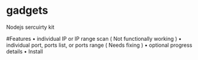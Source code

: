 # gadgets

<p>Nodejs sercuirty kit</p>

#Features
• individual IP or IP range scan ( Not functionally working )
• individual port, ports list, or ports range ( Needs fixing )
• optional progress details 
• Install
